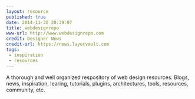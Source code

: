```yaml
---
layout: resource
published: true
date: 2014-11-30 20:39:07
title: webdesignrepo
www-url: http://www.webdesignrepo.com
credit: Designer News
credit-url: https://news.layervault.com
tags: 
 - inspiration
 - resources
---
```


A thorough and well organized respository of web design resources. Blogs, news, inspiration, learing, tutorials, plugins, architectures, tools, resources, community, etc.